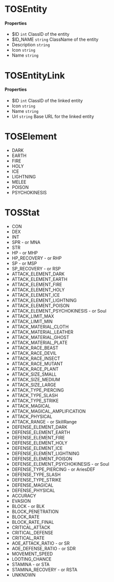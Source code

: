 # TOSEntity

#### Properties
- $ID `int` ClassID of the entity
- $ID_NAME `string` ClassName of the entity
- Description `string`
- Icon `string`
- Name `string`

# TOSEntityLink

#### Properties
- $ID `int` ClassID of the linked entity
- Icon `string`
- Name `string`
- Url `string` Base URL for the linked entity

# TOSElement
- DARK
- EARTH
- FIRE
- HOLY
- ICE
- LIGHTNING
- MELEE
- POISON
- PSYCHOKINESIS

# TOSStat
- CON
- DEX
- INT
- SPR - or MNA
- STR
- HP - or MHP
- HP_RECOVERY - or RHP
- SP - or MSP
- SP_RECOVERY - or RSP
- ATTACK_ELEMENT_DARK
- ATTACK_ELEMENT_EARTH
- ATTACK_ELEMENT_FIRE
- ATTACK_ELEMENT_HOLY
- ATTACK_ELEMENT_ICE
- ATTACK_ELEMENT_LIGHTNING
- ATTACK_ELEMENT_POISON
- ATTACK_ELEMENT_PSYCHOKINESIS - or Soul
- ATTACK_LIMIT_MAX
- ATTACK_LIMIT_MIN
- ATTACK_MATERIAL_CLOTH
- ATTACK_MATERIAL_LEATHER
- ATTACK_MATERIAL_GHOST
- ATTACK_MATERIAL_PLATE
- ATTACK_RACE_BEAST
- ATTACK_RACE_DEVIL
- ATTACK_RACE_INSECT
- ATTACK_RACE_MUTANT
- ATTACK_RACE_PLANT
- ATTACK_SIZE_SMALL
- ATTACK_SIZE_MEDIUM
- ATTACK_SIZE_LARGE
- ATTACK_TYPE_PIERCING
- ATTACK_TYPE_SLASH
- ATTACK_TYPE_STRIKE
- ATTACK_MAGICAL
- ATTACK_MAGICAL_AMPLIFICATION
- ATTACK_PHYSICAL
- ATTACK_RANGE - or SkillRange
- DEFENSE_ELEMENT_DARK
- DEFENSE_ELEMENT_EARTH
- DEFENSE_ELEMENT_FIRE
- DEFENSE_ELEMENT_HOLY
- DEFENSE_ELEMENT_ICE
- DEFENSE_ELEMENT_LIGHTNING
- DEFENSE_ELEMENT_POISON
- DEFENSE_ELEMENT_PSYCHOKINESIS - or Soul
- DEFENSE_TYPE_PIERCING - or AriesDEF
- DEFENSE_TYPE_SLASH
- DEFENSE_TYPE_STRIKE
- DEFENSE_MAGICAL
- DEFENSE_PHYSICAL
- ACCURACY
- EVASION
- BLOCK - or BLK
- BLOCK_PENETRATION
- BLOCK_RATE
- BLOCK_RATE_FINAL
- CRITICAL_ATTACK
- CRITICAL_DEFENSE
- CRITICAL_RATE
- AOE_ATTACK_RATIO - or SR
- AOE_DEFENSE_RATIO - or SDR
- MOVEMENT_SPEED
- LOOTING_CHANCE
- STAMINA - or STA
- STAMINA_RECOVERY - or RSTA
- UNKNOWN